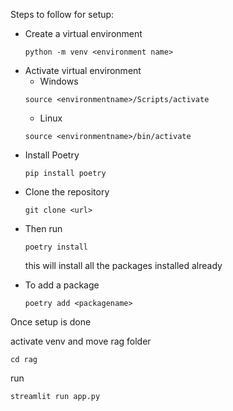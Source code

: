 Steps to follow for setup:

<ul>

<li> Create a virtual environment 

```
python -m venv <environment name>
```
</li>
<li>
Activate virtual environment 


- Windows 

```
source <environmentname>/Scripts/activate 
```

- Linux 

```
source <environmentname>/bin/activate
```
</li>
<li>
Install Poetry 

```
pip install poetry 
```
</li>
<li>
Clone the repository 

```
git clone <url>
```
</li>
<li>
Then run 

```
poetry install 
```
this will install all the packages installed already
</li>
<li>
To add a package

```
poetry add <packagename>
```
</li>
</ul>

Once setup is done 

activate venv and move rag folder 
 
```
cd rag
```

run 

```
streamlit run app.py 
```
